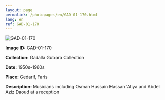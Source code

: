 ```yaml
---
layout: page
permalink: /photopages/en/GAD-01-170.html
lang: en
ref: GAD-01-170
---
```


![GAD-01-170](/smallimages/GAD-01-170-600.jpg)

**Image ID:** GAD-01-170

**Collection:** Gadalla Gubara Collection

**Date:** 1950s-1960s

**Place:** Gedarif, Faris

**Description:** Musicians including Osman Hussain Hassan 'Atiya and Abdel Aziz Daoud at a reception
